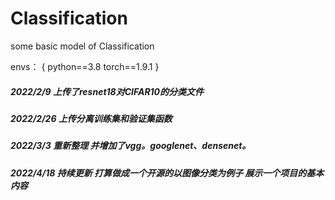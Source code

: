 # Classification
some basic model of Classification

envs：
{
python==3.8
torch==1.9.1
}


##### 2022/2/9 上传了resnet18对CIFAR10的分类文件
##### 2022/2/26 上传分离训练集和验证集函数
##### 2022/3/3  重新整理 并增加了vgg。googlenet、densenet。
##### 2022/4/18 持续更新 打算做成一个开源的以图像分类为例子 展示一个项目的基本内容  

